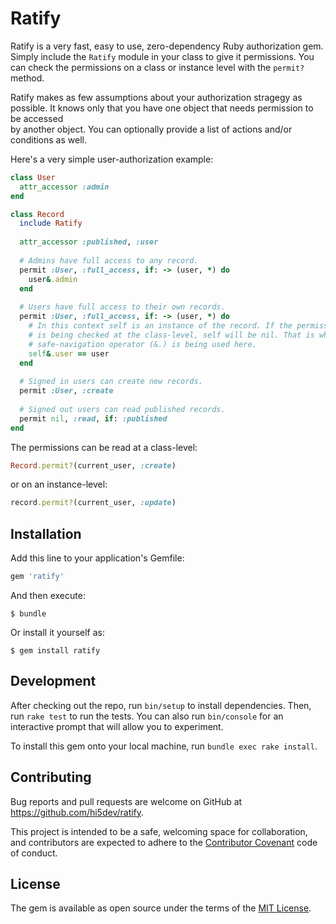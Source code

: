 # Ratify

Ratify is a very fast, easy to use, zero-dependency Ruby authorization gem.
Simply include the `Ratify` module in your class to give it permissions. You 
can check the permissions on a class or instance level with the `permit?` 
method.

Ratify makes as few assumptions about your authorization stragegy as possible.
It knows only that you have one object that needs permission to be accessed  
by another object. You can optionally provide a list of actions and/or 
conditions as well.

Here's a very simple user-authorization example:

```ruby
class User
  attr_accessor :admin
end

class Record
  include Ratify
  
  attr_accessor :published, :user
  
  # Admins have full access to any record.
  permit :User, :full_access, if: -> (user, *) do
    user&.admin
  end
  
  # Users have full access to their own records.
  permit :User, :full_access, if: -> (user, *) do
    # In this context self is an instance of the record. If the permission
    # is being checked at the class-level, self will be nil. That is why the
    # safe-navigation operator (&.) is being used here. 
    self&.user == user
  end
  
  # Signed in users can create new records.
  permit :User, :create
  
  # Signed out users can read published records.
  permit nil, :read, if: :published
end
```

The permissions can be read at a class-level:

```ruby
Record.permit?(current_user, :create)
```

or on an instance-level:

```ruby
record.permit?(current_user, :update)
```

## Installation

Add this line to your application's Gemfile:

```ruby
gem 'ratify'
```

And then execute:

    $ bundle

Or install it yourself as:

    $ gem install ratify

## Development

After checking out the repo, run `bin/setup` to install dependencies. Then,
run `rake test` to run the tests. You can also run `bin/console` for an
interactive prompt that will allow you to experiment.

To install this gem onto your local machine, run `bundle exec rake install`.

## Contributing

Bug reports and pull requests are welcome on GitHub at
https://github.com/hi5dev/ratify.

This project is intended to be a safe, welcoming space for collaboration, and
contributors are expected to adhere to the
[Contributor Covenant](http://contributor-covenant.org) code of conduct.

## License

The gem is available as open source under the terms of the
[MIT License](https://opensource.org/licenses/MIT).
